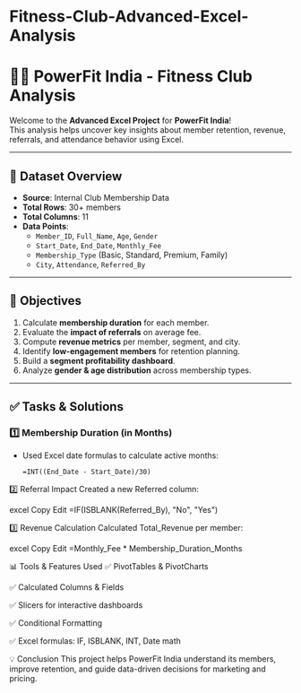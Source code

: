 # Fitness-Club-Advanced-Excel-Analysis
# 🏋️‍♀️ PowerFit India - Fitness Club Analysis

Welcome to the **Advanced Excel Project** for **PowerFit India**!  
This analysis helps uncover key insights about member retention, revenue, referrals, and attendance behavior using Excel.

---

## 📁 Dataset Overview

- **Source**: Internal Club Membership Data
- **Total Rows**: 30+ members
- **Total Columns**: 11
- **Data Points**:
  - `Member_ID`, `Full_Name`, `Age`, `Gender`
  - `Start_Date`, `End_Date`, `Monthly_Fee`
  - `Membership_Type` (Basic, Standard, Premium, Family)
  - `City`, `Attendance`, `Referred_By`

---

## 🎯 Objectives

1. Calculate **membership duration** for each member.
2. Evaluate the **impact of referrals** on average fee.
3. Compute **revenue metrics** per member, segment, and city.
4. Identify **low-engagement members** for retention planning.
5. Build a **segment profitability dashboard**.
6. Analyze **gender & age distribution** across membership types.

---

## ✅ Tasks & Solutions

### 1️⃣ Membership Duration (in Months)
- Used Excel date formulas to calculate active months:
  ```excel
  =INT((End_Date - Start_Date)/30)

 2️⃣ Referral Impact
Created a new Referred column:

excel
Copy
Edit
=IF(ISBLANK(Referred_By), "No", "Yes")

 3️⃣ Revenue Calculation
Calculated Total_Revenue per member:

excel
Copy
Edit
=Monthly_Fee * Membership_Duration_Months

📊 Tools & Features Used
✅ PivotTables & PivotCharts

✅ Calculated Columns & Fields

✅ Slicers for interactive dashboards

✅ Conditional Formatting

✅ Excel formulas: IF, ISBLANK, INT, Date math

💡 Conclusion
This project helps PowerFit India understand its members, improve retention, and guide data-driven decisions for marketing and pricing.
